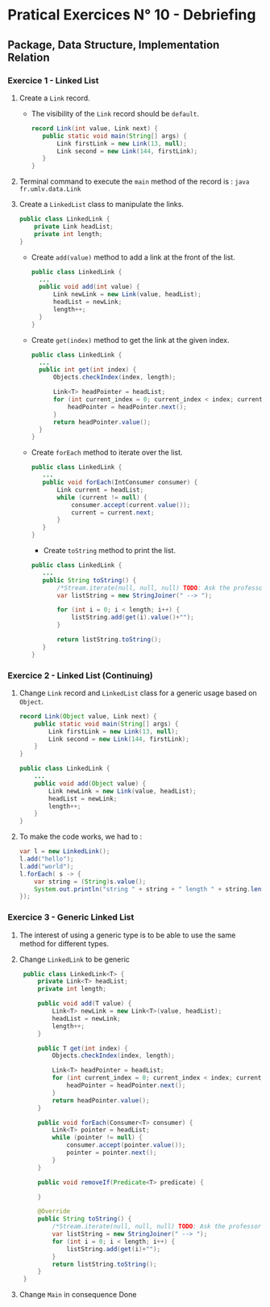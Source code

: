 # Pratical Exercices N° 10 - Debriefing

## Package, Data Structure, Implementation Relation

### Exercice 1 - Linked List

1. Create a `Link` record.
   
   - The visibility of the `Link` record should be `default`.
     
     ```java
     record Link(int value, Link next) {
        public static void main(String[] args) {
            Link firstLink = new Link(13, null); 
            Link second = new Link(144, firstLink);
        }
     }
     ```

2. Terminal command to execute the `main` method of the record is : 
   `java fr.umlv.data.Link`

3. Create a `LinkedList` class to manipulate the links.
   
   ```java
   public class LinkedLink {
       private Link headList;
       private int length;
   }
   ```
   
   - Create `add(value)` method to add a link at the front of the list.
     
     ```java
     public class LinkedLink {
       ...
       public void add(int value) {
           Link newLink = new Link(value, headList);
           headList = newLink;
           length++;
       }
     }
     ```
   
   - Create `get(index)` method to get the link at the given index.
     
     ```java
     public class LinkedLink {
       ...
       public int get(int index) {
           Objects.checkIndex(index, length);
     
           Link<T> headPointer = headList;
           for (int current_index = 0; current_index < index; current_index++) {
               headPointer = headPointer.next();
           }
           return headPointer.value();
       }
     }
     ```
   
   - Create `forEach` method to iterate over the list.
     
     ```java
     public class LinkedLink {
        ...
        public void forEach(IntConsumer consumer) {
            Link current = headList;
            while (current != null) {
                consumer.accept(current.value());
                current = current.next;
            }
        }
     }
     ```
     
     - Create `toString` method to print the list.
     
     ```java
     public class LinkedLink {
        ...
        public String toString() {
            /*Stream.iterate(null, null, null) TODO: Ask the professor about how to use iterate */
            var listString = new StringJoiner(" --> ");
     
            for (int i = 0; i < length; i++) {
                listString.add(get(i).value()+"");
            }
     
            return listString.toString();
        }
     }
     ```

### Exercice 2 - Linked List (Continuing)

1. Change `Link` record and `LinkedList` class for a generic usage based on `Object`.
   
   ```java
   record Link(Object value, Link next) {
       public static void main(String[] args) {
           Link firstLink = new Link(13, null); 
           Link second = new Link(144, firstLink);
       }   
   }
   ```
   
   ```java
   public class LinkedLink {
       ...
       public void add(Object value) {
           Link newLink = new Link(value, headList);
           headList = newLink;
           length++;
       }
   }
   ```

2. To make the code works, we had to :
   
   ```java
   var l = new LinkedLink();
   l.add("hello");
   l.add("world");
   l.forEach( s -> {
       var string = (String)s.value();
       System.out.println("string " + string + " length " + string.length());
   });
   ```

### Exercice 3 - Generic Linked List

1. The interest of using a generic type is to be able to use the same method for different types.

2. Change `LinkedLink` to be generic
   
   ```java
    public class LinkedLink<T> {
        private Link<T> headList;
        private int length;
   
        public void add(T value) {
            Link<T> newLink = new Link<T>(value, headList);
            headList = newLink;
            length++;
        }
   
        public T get(int index) {            
            Objects.checkIndex(index, length);
   
            Link<T> headPointer = headList;
            for (int current_index = 0; current_index < index; current_index++) {
                headPointer = headPointer.next();
            }
            return headPointer.value();
        }
   
        public void forEach(Consumer<T> consumer) {
            Link<T> pointer = headList;
            while (pointer != null) {
                consumer.accept(pointer.value());
                pointer = pointer.next();
            }
        }
   
        public void removeIf(Predicate<T> predicate) {
   
        }
   
        @Override
        public String toString() {
            /*Stream.iterate(null, null, null) TODO: Ask the professor about how to use iterate */
            var listString = new StringJoiner(" --> ");
            for (int i = 0; i < length; i++) {
                listString.add(get(i)+"");
            }
            return listString.toString();
        }
    }
   ```

3. Change `Main` in consequence
    Done 
